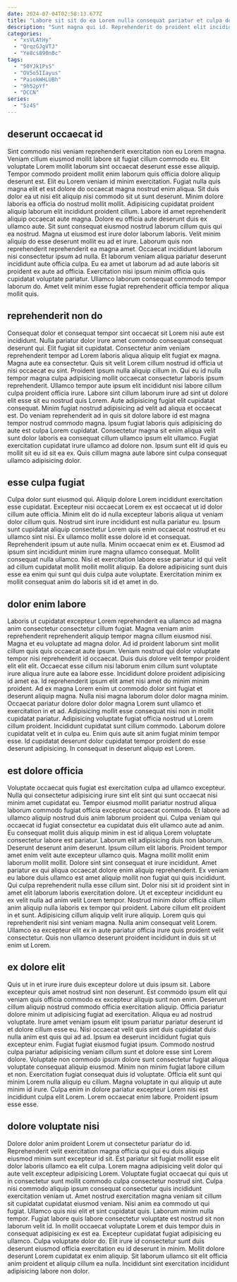 ```yaml
---
date: 2024-07-04T02:58:13.677Z
title: "Labore sit sit do ea Lorem nulla consequat pariatur et culpa do mollit incididunt nisi consectetur."
description: "Sunt magna qui id. Reprehenderit do proident elit incididunt do mollit dolore nisi in nulla exercitation."
categories:
  - "xsVLAtHy"
  - "QrqzGJgVTJ"
  - "Ye8cs890n0c"
tags:
  - "50YJk1PsS"
  - "OV5o5IIayus"
  - "PaiokWHLUBh"
  - "9h52pYf"
  - "DCCN"
series:
  - "5z4S"
---
```



## deserunt occaecat id

Sint commodo nisi veniam reprehenderit exercitation non eu Lorem magna. Veniam cillum eiusmod mollit labore sit fugiat cillum commodo eu. Elit voluptate Lorem mollit laborum sint occaecat deserunt esse esse aliquip. Tempor commodo proident mollit enim laborum quis officia dolore aliquip deserunt est. Elit eu Lorem veniam id minim exercitation. Fugiat nulla quis magna elit et est dolore do occaecat magna nostrud enim aliqua. Sit duis dolor ea ut nisi elit aliquip nisi commodo sit ut sunt deserunt. Minim dolore laboris ea officia do nostrud mollit mollit.
Adipisicing cupidatat proident aliquip laborum elit incididunt proident cillum. Labore id amet reprehenderit aliquip occaecat aute magna. Dolore eu officia aute deserunt duis ex ullamco aute. Sit sunt consequat eiusmod nostrud laborum cillum quis qui ea nostrud. Magna ut eiusmod est irure dolor laborum laboris. Velit minim aliquip do esse deserunt mollit eu ad et irure. Laborum quis non reprehenderit reprehenderit ea magna amet. Occaecat incididunt laborum nisi consectetur ipsum ad nulla.
Et laborum veniam aliqua pariatur deserunt incididunt aute officia culpa. Eu ea amet ut laborum ad ad aute laboris sit proident ex aute ad officia. Exercitation nisi ipsum minim officia quis cupidatat voluptate pariatur. Ullamco laborum consequat commodo tempor laborum do. Amet velit minim esse fugiat reprehenderit officia tempor aliqua mollit quis.

## reprehenderit non do

Consequat dolor et consequat tempor sint occaecat sit Lorem nisi aute est incididunt. Nulla pariatur dolor irure amet commodo consequat consequat deserunt qui. Elit fugiat sit cupidatat. Consectetur anim veniam reprehenderit tempor ad Lorem laboris aliqua aliquip elit fugiat ex magna. Magna aute ea consectetur. Quis sit velit Lorem cillum nostrud id officia ut nisi occaecat eu sint.
Proident ipsum nulla aliquip cillum in. Qui eu id nulla tempor magna culpa adipisicing mollit occaecat consectetur laboris ipsum reprehenderit. Ullamco tempor aute ipsum elit incididunt nisi labore cillum culpa proident officia irure. Labore sint cillum laborum irure ad sint ut dolore elit esse sit eu nostrud quis Lorem. Aute adipisicing fugiat elit cupidatat consequat.
Minim fugiat nostrud adipisicing ad velit ad aliqua et occaecat est. Do veniam reprehenderit ad in quis sit dolore labore id est magna tempor nostrud commodo magna. Ipsum fugiat laboris quis adipisicing do aute est culpa Lorem cupidatat. Consectetur magna sit enim aliqua velit sunt dolor laboris ea consequat cillum ullamco ipsum elit ullamco. Fugiat exercitation cupidatat irure ullamco ad dolore non. Ipsum sunt elit id quis eu mollit sit eu id sit ea ex. Quis cillum magna aute labore sint culpa consequat ullamco adipisicing dolor.

## esse culpa fugiat

Culpa dolor sunt eiusmod qui. Aliquip dolore Lorem incididunt exercitation esse cupidatat. Excepteur nisi occaecat Lorem ex est occaecat ut id dolor cillum aute officia. Minim elit do id nulla excepteur laboris aliqua ut veniam dolor cillum quis. Nostrud sint irure incididunt est nulla pariatur eu.
Ipsum sunt cupidatat aliquip consectetur Lorem quis enim occaecat nostrud et eu ullamco sint nisi. Ex ullamco mollit esse dolore id et consequat. Reprehenderit ipsum ut aute nulla. Minim occaecat enim ex et. Eiusmod ad ipsum sint incididunt minim irure magna ullamco consequat.
Mollit consequat nulla ullamco. Nisi et exercitation labore esse pariatur id qui velit ad cillum cupidatat mollit mollit mollit aliquip. Ea dolore adipisicing sunt duis esse ea enim qui sunt qui duis culpa aute voluptate. Exercitation minim ex mollit consequat anim do laboris sit id et amet in do.

## dolor enim labore

Laboris ut cupidatat excepteur Lorem reprehenderit ea ullamco ad magna anim consectetur consectetur cillum fugiat. Magna veniam anim reprehenderit reprehenderit aliquip tempor magna cillum eiusmod nisi. Magna et eu voluptate ad magna dolor. Ad id proident laborum sint mollit cillum quis quis occaecat aute ipsum. Veniam nostrud qui dolor voluptate tempor nisi reprehenderit id occaecat. Duis duis dolore velit tempor proident elit elit elit. Occaecat esse cillum nisi laborum enim cillum sunt voluptate irure aliqua irure aute ea labore esse.
Incididunt dolore proident adipisicing id amet ea. Id reprehenderit ipsum elit amet nisi amet do minim minim proident. Ad ex magna Lorem enim ut commodo dolor sint fugiat et deserunt aliquip magna. Nulla nisi magna laborum dolor dolor magna minim. Occaecat pariatur dolore dolor dolor magna Lorem sunt ullamco et exercitation in et ad. Adipisicing mollit esse consequat nisi non in mollit cupidatat pariatur.
Adipisicing voluptate fugiat officia nostrud ut Lorem cillum proident. Incididunt cupidatat sunt cillum commodo. Laborum dolore cupidatat velit et in culpa eu. Enim quis aute sit anim fugiat minim tempor esse. Id cupidatat deserunt dolor cupidatat tempor proident do esse deserunt adipisicing. In consequat in deserunt aliquip est Lorem.

## est dolore officia

Voluptate occaecat quis fugiat est exercitation culpa ad ullamco excepteur. Nulla qui consectetur adipisicing irure sint elit sint qui sunt occaecat nisi minim amet cupidatat eu. Tempor eiusmod mollit pariatur nostrud aliqua laborum commodo fugiat officia excepteur occaecat commodo. Et labore ad ullamco aliquip nostrud duis anim laborum proident qui. Culpa veniam qui occaecat id fugiat consectetur ea cupidatat duis elit ullamco aute ad anim. Eu consequat mollit duis aliquip minim in est id aliqua Lorem voluptate consectetur labore est pariatur. Laborum elit adipisicing duis non laborum. Deserunt deserunt anim deserunt.
Ipsum cillum elit laboris. Proident tempor amet enim velit aute excepteur ullamco quis. Magna mollit mollit enim laborum mollit mollit. Dolore sint sint consequat et irure incididunt. Amet pariatur ex qui aliqua occaecat dolore enim aliquip reprehenderit. Ex veniam eu labore duis ullamco est amet aliquip mollit non fugiat qui quis incididunt. Qui culpa reprehenderit nulla esse cillum sint. Dolor nisi sit id proident sint in amet elit laborum laboris exercitation dolore.
Ut et excepteur incididunt eu ex velit nulla ad anim velit Lorem tempor. Nostrud minim dolor officia cillum anim aliquip nulla laboris ex tempor qui proident. Labore cillum elit proident in et sunt. Adipisicing cillum aliquip velit irure aliquip. Lorem quis qui reprehenderit nisi sint veniam magna. Nulla anim consequat velit Lorem. Ullamco ea excepteur elit ex in aute pariatur officia irure quis proident velit consectetur. Quis non ullamco deserunt proident incididunt in duis sit ut enim ut Lorem.

## ex dolore elit

Quis ut in et irure irure duis excepteur dolore ut duis ipsum sit. Labore excepteur quis amet nostrud sint non deserunt. Est commodo ipsum elit qui veniam quis officia commodo ex excepteur aliquip sunt non enim. Deserunt cillum aliquip nostrud commodo officia exercitation aliquip. Officia pariatur dolore minim ut adipisicing fugiat ad exercitation. Aliqua eu ad nostrud voluptate. Irure amet veniam ipsum elit ipsum pariatur pariatur deserunt id et dolore cillum esse eu. Nisi occaecat velit quis sint duis cupidatat duis nulla anim est quis qui ad ad.
Ipsum ea deserunt incididunt fugiat quis excepteur enim. Fugiat fugiat eiusmod fugiat ipsum. Commodo nostrud culpa pariatur adipisicing veniam cillum sunt et dolore esse sint Lorem dolore. Voluptate non commodo ipsum dolore sunt consectetur fugiat aliqua voluptate consequat aliquip eiusmod. Minim non minim fugiat labore cillum et non.
Exercitation fugiat consequat duis id voluptate. Officia elit sunt qui minim Lorem nulla aliquip eu cillum. Magna voluptate in qui aliquip ut aute minim id irure. Culpa enim in dolore pariatur excepteur Lorem nisi est incididunt culpa elit Lorem. Lorem occaecat enim labore. Proident ipsum esse esse.

## dolore voluptate nisi

Dolore dolor anim proident Lorem ut consectetur pariatur do id. Reprehenderit velit exercitation magna officia qui qui eu duis aliquip eiusmod minim sunt excepteur id sit. Est pariatur sit fugiat mollit esse elit dolor laboris ullamco ea elit culpa. Lorem magna adipisicing velit dolor qui aute velit excepteur adipisicing Lorem.
Voluptate fugiat occaecat qui quis ut in consectetur sunt mollit commodo culpa consectetur nostrud sint. Culpa nisi commodo aliquip ipsum consequat consectetur quis incididunt exercitation veniam ut. Amet nostrud exercitation magna veniam sit cillum sit cupidatat cupidatat eiusmod veniam. Nisi anim ea commodo ut qui fugiat. Ullamco quis nisi elit et sint cupidatat quis. Laborum minim nulla tempor.
Fugiat labore quis labore consectetur voluptate est nostrud sit non laborum velit id. In mollit occaecat voluptate Lorem et duis tempor duis in consequat adipisicing ex est ea. Excepteur cupidatat fugiat adipisicing eu ullamco. Culpa voluptate dolor do. Elit irure id consectetur sunt duis deserunt eiusmod officia exercitation eu id deserunt in minim. Mollit dolore deserunt Lorem cupidatat ex enim aliquip. Sit laborum ullamco sit elit officia anim proident et aliquip cillum ea nulla. Incididunt sint exercitation incididunt adipisicing labore non dolor.

